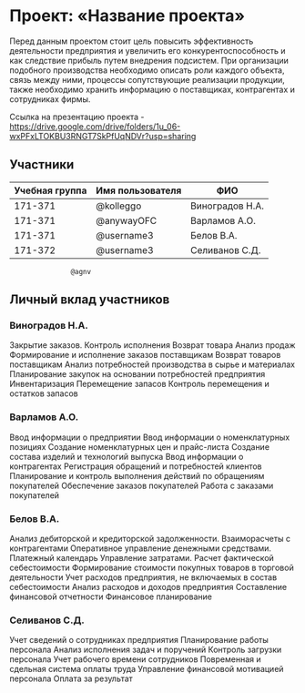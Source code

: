 # Проект: «Название проекта»

Перед данным проектом стоит цель повысить эффективность
деятельности предприятия и увеличить его конкурентоспособность
и как следствие прибыль путем внедрения подсистем. При
организации подобного производства необходимо описать роли
каждого объекта, связь между ними, процессы сопутствующие
реализации продукции, также необходимо хранить информацию о
поставщиках, контрагентах и сотрудниках фирмы.

Ссылка на презентацию проекта - https://drive.google.com/drive/folders/1u_06-wxPFxLTOKBU3RNGT7SkPfUqNDVr?usp=sharing

## Участники

| Учебная группа | Имя пользователя | ФИО                      |
|----------------|------------------|--------------------------|
| 171-371        | @kolleggo        | Виноградов Н.А.          |
| 171-371        | @anywayOFC       | Варламов А.О.            |
| 171-371        | @username3       | Белов В.А.               |
| 171-372        | @username3       | Селиванов С.Д.           |
                   @agnv

## Личный вклад участников

### Виноградов Н.А.

Закрытие заказов. Контроль исполнения
Возврат товара
Анализ продаж
Формирование и исполнение заказов поставщикам
Возврат товаров поставщикам
Анализ потребностей производства в сырье и
материалах
Планирование закупок на основании потребностей
предприятия
Инвентаризация
Перемещение запасов
Контроль перемещения и остатков запасов

### Варламов А.О.

Ввод информации о предприятии
Ввод информации о номенклатурных
позициях
Создание номенклатурных цен и прайс-листа
Создание состава изделий и технологий
выпуска
Ввод информации о контрагентах
Регистрация обращений и потребностей
клиентов
Планирование и контроль выполнения
действий по обращениям покупателей
Обеспечение заказов покупателей
Работа с заказами покупателей

### Белов В.А.

Анализ дебиторской и кредиторской задолженности.
Взаиморасчеты с контрагентами
Оперативное управление денежными средствами.
Платежный календарь
Управление затратами.
Расчет фактической себестоимости
Формирование стоимости покупных товаров в торговой
деятельности
Учет расходов предприятия, не включаемых в состав
себестоимости
Анализ расходов и доходов предприятия
Составление финансовой отчетности
Финансовое планирование

### Селиванов С.Д.

Учет сведений о сотрудниках предприятия
Планирование работы персонала
Анализ исполнения задач и поручений
Контроль загрузки персонала
Учет рабочего времени сотрудников
Повременная и сдельная система оплаты труда
Управление финансовой мотивацией персонала
Оплата за результат
